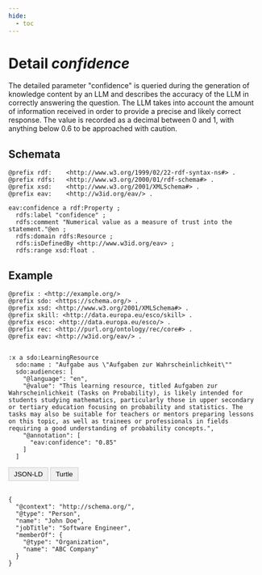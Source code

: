 ```yaml
---
hide:
  - toc
---
```


# Detail *confidence*

The detailed parameter "confidence" is queried during the generation of knowledge content by an LLM and describes the accuracy of the LLM in correctly answering the question. The LLM takes into account the amount of information received in order to provide a precise and likely correct response. The value is recorded as a decimal between 0 and 1, with anything below 0.6 to be approached with caution.

## Schemata

````turtle
@prefix rdf:    <http://www.w3.org/1999/02/22-rdf-syntax-ns#> .
@prefix rdfs:   <http://www.w3.org/2000/01/rdf-schema#> .
@prefix xsd:    <http://www.w3.org/2001/XMLSchema#> .
@prefix eav:    <http://w3id.org/eav/> . 

eav:confidence a rdf:Property ;
  rdfs:label "confidence" ;
  rdfs:comment "Numerical value as a measure of trust into the statement."@en ;
  rdfs:domain rdfs:Resource ;
  rdfs:isDefinedBy <http://www.w3id.org/eav> ;
  rdfs:range xsd:float .
````

## Example

```turtle
@prefix : <http://example.org/>
@prefix sdo: <https://schema.org/> .
@prefix xsd: <http://www.w3.org/2001/XMLSchema#> .
@prefix skill: <http://data.europa.eu/esco/skill> .
@prefix esco: <http://data.europa.eu/esco/> .
@prefix rec: <http://purl.org/ontology/rec/core#> .
@prefix eav: <http://w3id.org/eav/> . 


:x a sdo:LearningResource
  sdo:name : "Aufgabe aus \"Aufgaben zur Wahrscheinlichkeit\""
  sdo:audiences: [
    "@language": "en",
    "@value": "This learning resource, titled Aufgaben zur Wahrscheinlichkeit (Tasks on Probability), is likely intended for students studying mathematics, particularly those in upper secondary or tertiary education focusing on probability and statistics. The tasks may also be suitable for teachers or mentors preparing lessons on this topic, as well as trainees or professionals in fields requiring a good understanding of probability concepts.",
    "@annotation": [
      "eav:confidence": "0.85"
    ]
  ]

```










<head>
  <!-- Prism.js library -->
  <link rel="stylesheet" href="https://cdnjs.cloudflare.com/ajax/libs/prism/1.24.1/themes/prism.min.css">
  <script src="https://cdnjs.cloudflare.com/ajax/libs/prism/1.24.1/prism.min.js"></script>

  <!-- Prism.js line numbering plugin -->
  <link rel="stylesheet" href="https://cdnjs.cloudflare.com/ajax/libs/prism/1.24.1/plugins/line-numbers/prism-line-numbers.min.css">
  <script src="https://cdnjs.cloudflare.com/ajax/libs/prism/1.24.1/plugins/line-numbers/prism-line-numbers.min.js"></script>

  <!-- Prism.js language support for JSON -->
  <script src="https://cdnjs.cloudflare.com/ajax/libs/prism/1.24.1/components/prism-json.min.js"></script>
  
  <!-- Prism.js language support for Turtle -->
  <script src="https://cdnjs.cloudflare.com/ajax/libs/prism/1.24.1/components/prism-turtle.min.js"></script>
  
  <style>
    .line-numbers .line-numbers-rows {
      pointer-events: none;
    }
  </style>
</head>




<div id="code-toggle" style="margin-bottom: 10px;">
  <button id="jsonld-button" onclick="showJsonLD()" style="padding: 5px 10px; background-color: #f0f0f0; border: 1px solid #ccc; cursor: pointer;">JSON-LD</button>
  <button id="turtle-button" onclick="showTurtle()" style="padding: 5px 10px; background-color: #f0f0f0; border: 1px solid #ccc; cursor: pointer;">Turtle</button>
</div>

<pre id="code-block" class="line-numbers">
  <code id="jsonld-code" class="language-json">
{
  "@context": "http://schema.org/",
  "@type": "Person",
  "name": "John Doe",
  "jobTitle": "Software Engineer",
  "memberOf": {
    "@type": "Organization",
    "name": "ABC Company"
  }
}
  </code>
  <code id="turtle-code" class="language-turtle" style="display: none;">
@prefix schema: <http://schema.org/> .
@prefix rdf: <http://www.w3.org/1999/02/22-rdf-syntax-ns#> .
@prefix foaf: <http://xmlns.com/foaf/0.1/> .
@prefix ex: <http://example.com/> .

ex:JohnDoe a schema:Person ;
  foaf:name "John Doe" ;
  schema:jobTitle "Software Engineer" ;
  schema:memberOf [
    a schema:Organization ;
    schema:name "ABC Company"
  ] .
  </code>
</pre>

<script>
  Prism.highlightAll();
</script>


<script>
  function showJsonLD() {
    document.getElementById("jsonld-button").style.backgroundColor = "#4CAF50";
    document.getElementById("turtle-button").style.backgroundColor = "#f0f0f0";
    document.getElementById("jsonld-code").style.display = "block";
    document.getElementById("turtle-code").style.display = "none";
  }

  function showTurtle() {
    document.getElementById("turtle-button").style.backgroundColor = "#4CAF50";
    document.getElementById("jsonld-button").style.backgroundColor = "#f0f0f0";
    document.getElementById("turtle-code").style.display = "block";
    document.getElementById("jsonld-code").style.display = "none";
  }
</script>
